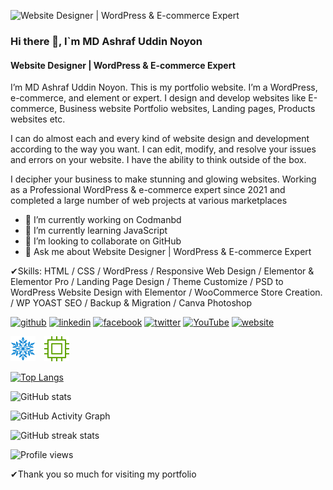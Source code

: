 ![Website Designer | WordPress & E-commerce Expert](https://scontent.fcla2-1.fna.fbcdn.net/v/t39.30808-6/276124409_4885181158245352_4109199195833178409_n.jpg?stp=dst-jpg_s960x960&_nc_cat=104&ccb=1-5&_nc_sid=e3f864&_nc_eui2=AeG8L-Lv85KsEKIiy8PiYh_G0T2c2EXcETTRPZzYRdwRNFla_82LjH-0HsrRVcdH-ArvaArBsg6ap-yl_8Q0EqnI&_nc_ohc=KbmKuMXLM8wAX9l6sgq&_nc_zt=23&_nc_ht=scontent.fcla2-1.fna&oh=00_AT-Y8ZtEsd0dlJWdKc0xmS4eUXGlZKcwN4bBdGmOVN8z9w&oe=625AC47F)

### Hi there 👋, I`m MD Ashraf Uddin Noyon 
#### Website Designer | WordPress & E-commerce Expert

I’m MD Ashraf Uddin Noyon. This is my portfolio website. I’m a WordPress, e-commerce, and element or expert. I design and develop websites like E-commerce, Business website Portfolio websites, Landing pages, Products websites etc.

I can do almost each and every kind of website design and development according to the way you want. I can edit, modify, and resolve your issues and errors on your website. I have the ability to think outside of the box.

I decipher your business to make stunning and glowing websites. Working as a Professional WordPress & e-commerce expert since 2021 and completed a large number of web projects at various marketplaces

- 🔭 I’m currently working on Codmanbd 
- 🌱 I’m currently learning JavaScript 
- 👯 I’m looking to collaborate on GitHub 
- 💬 Ask me about Website Designer | WordPress & E-commerce Expert 


✔Skills: HTML / CSS / WordPress / Responsive Web Design / Elementor & Elementor Pro / Landing Page Design / Theme Customize / PSD to WordPress Website Design with Elementor / WooCommerce Store Creation. / WP YOAST SEO / Backup & Migration / Canva Photoshop


[<img src='https://cdn.jsdelivr.net/npm/simple-icons@3.0.1/icons/github.svg' alt='github' height='40'>](https://github.com/https://github.com/MdAshrafuddinnoyon)  [<img src='https://cdn.jsdelivr.net/npm/simple-icons@3.0.1/icons/linkedin.svg' alt='linkedin' height='40'>](https://www.linkedin.com/in/https://www.linkedin.com/in/md-ashraf-uddin-noyon//)  [<img src='https://cdn.jsdelivr.net/npm/simple-icons@3.0.1/icons/facebook.svg' alt='facebook' height='40'>](https://www.facebook.com/https://web.facebook.com/fmaun)  [<img src='https://cdn.jsdelivr.net/npm/simple-icons@3.0.1/icons/twitter.svg' alt='twitter' height='40'>](https://twitter.com/https://twitter.com/Mdashraf_uddin)  [<img src='https://cdn.jsdelivr.net/npm/simple-icons@3.0.1/icons/youtube.svg' alt='YouTube' height='40'>](https://www.youtube.com/channel/https://www.youtube.com/channel/UC4OLzvZK78tO8ZHbQKaDMfg)  [<img src='https://cdn.jsdelivr.net/npm/simple-icons@3.0.1/icons/icloud.svg' alt='website' height='40'>](http://www.fmaun.com)  

<a href='https://archiveprogram.github.com/'><img src='https://raw.githubusercontent.com/acervenky/animated-github-badges/master/assets/acbadge.gif' width='40' height='40'></a> <a href='https://docs.github.com/en/developers'><img src='https://raw.githubusercontent.com/acervenky/animated-github-badges/master/assets/devbadge.gif' width='40' height='40'></a> 

[![Top Langs](https://github-readme-stats.vercel.app/api/top-langs/?username=https://github.com/MdAshrafuddinnoyon)](https://github.com/anuraghazra/github-readme-stats)

![GitHub stats](https://github-readme-stats.vercel.app/api?username=https://github.com/MdAshrafuddinnoyon&show_icons=true)  

![GitHub Activity Graph](https://activity-graph.herokuapp.com/graph?username=https://github.com/MdAshrafuddinnoyon)  

![GitHub streak stats](https://github-readme-streak-stats.herokuapp.com/?user=https://github.com/MdAshrafuddinnoyon)  

![Profile views](https://gpvc.arturio.dev/https://github.com/MdAshrafuddinnoyon)  


✔Thank you so much for visiting my portfolio
